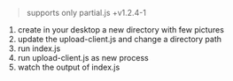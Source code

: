 > supports only partial.js +v1.2.4-1

1. create in your desktop a new directory with few pictures
2. update the upload-client.js and change a directory path
3. run index.js
4. run upload-client.js as new process
5. watch the output of index.js